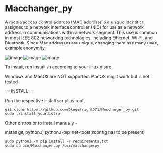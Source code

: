 # Macchanger_py
A media access control address (MAC address) is a unique identifier assigned to a network interface controller (NIC) for use as a network address in communications within a network segment. This use is common in most IEEE 802 networking technologies, including Ethernet, Wi-Fi, and Bluetooth.
Since Mac addresses are unique, changing them has many uses, example anonymity.

![image](https://user-images.githubusercontent.com/71056504/118467009-0c1d9080-b721-11eb-941a-7a5eb560d6f3.png)
![image](https://user-images.githubusercontent.com/71056504/118477925-e5fded80-b72c-11eb-84c9-296153b30e1b.png)
![image](https://user-images.githubusercontent.com/71056504/118478064-12b20500-b72d-11eb-94db-541b7a52e0bc.png)


To install, run install.sh according to your linux distro.

Windows and MacOS are NOT supported. MacOS might work but is not tested

---INSTALL---

Run the respective install script as root.
```
git clone https://github.com/Stagefright071/Macchanger_py.git
sudo ./install-yourdistro
```

Other distros or to install manually -

install git, python3, python3-pip, net-tools(ifconfig has to be present)
```
sudo python3 -m pip install -r requirements.txt
sudo cp bin/Macchanger.py /bin/macchangerpy
```
